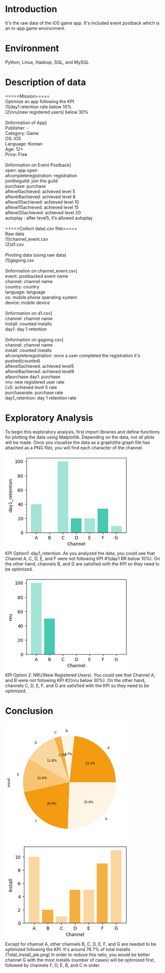 # Introduction
It's the raw data of the iOS game app. It's included event postback which is an in-app game environment.

# Environment
Python, Linux, Hadoop, SQL, and MySQL

# Description of data
=====Mission=====</br>
Optimize an app following the KPI</br>
(1)day1 retention rate below 10%</br>
(2)nru(new registered users) below 30%</br>
</br>
[Information of App]</br>
Publisher: -</br>
Category: Game</br>
OS: iOS</br>
Language: Korean</br>
Age: 12+</br>
Price: Free</br>
</br>
[Information on Event Postback]</br>
open: app open</br>
afcompleteregistration: registration</br>
jointheguild: join the guild</br>
purchase: purchase</br>
aflevel5achieved: achieved level 5 </br>
aflevel8achieved: achieved level 8</br>
aflevel10achieved: achieved level 10</br>
aflevel15achieved: achieved level 15</br>
aflevel20achieved: achieved level 20</br>
autoplay : after level5, it’s allowed autoplay</br>
</br>
=====Collect data(.csv file)=====</br>
Raw data</br>
(1)channel_event.csv</br>
(2)d1.csv</br>
</br>
Pivoting data (using raw data)</br>
(1)gagong.csv</br>
</br>
[Information on channel_event.csv]</br>
event: postbacked event name</br>
channel: channel name</br>
country: country</br>
language: language</br>
os: mobile phone operating system</br>
device: mobile device</br>
</br>
[Information on d1.csv]</br>
channel: channel name</br>
install: counted installs</br>
day1: day 1 retention</br>
</br>
[Information on gagong.csv]</br>
channel: channel name</br>
install: counted installs</br>
afcompleteregistration: once a user completed the registration it's pushed(counted)</br>
aflevel5achieved: achieved level5</br>
aflevel8achieved: achieved level8</br>
afpurchase day1: purchase</br>
nru: new registered user rate</br>
Lv5: achieved level 5 rate</br>
purchaserate: purchase rate</br>
day1_retention: day 1 retention rate</br>

# Exploratory Analysis
To begin this exploratory analysis, first import libraries and define functions for plotting the data using Matplotlib. Depending on the data, not all plots will be made. Once you visualize the data as a graph(the graph file has attached as a PNG file), you will find each character of the channel.</br>

<img src="day1_retention.png" width="400"></br>
KPI Option1: day1_retention.
As you analyzed the data, you could see that Channel A, C, D, E, and F were not following KPI #1(day1 RR below 10%). On the other hand, channels B, and G are satisfied with the KPI so they need to be optimized.</br>

<img src="nru.png" width="400"></br>
KPI Option 2: NRU(New Registered Users).
You could see that Channel A, and B were not following KPI #2(nru below 30%). On the other hand, channels C, D, E, F, and G are satisfied with the KPI so they need to be optimized.

# Conclusion
<img src="Total_install_pie.png" width="400"> <img src="Total_install.png" width="400"></br>
Except for channel A, other channels B, C, D, E, F, and G are needed to be optimized following the KPI. It's around 76.7% of total installs. 
(Total_install_pie.png) In order to reduce this ratio, you would be better channel G with the most installs (number of cases) will be optimized first, followed by channels F, D, E, B, and C in order.


